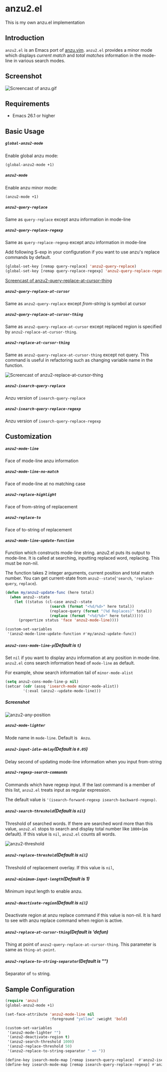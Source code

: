 # anzu2.el

This is my own anzu.el implementation

## Introduction

`anzu2.el` is an Emacs port of [anzu.vim](https://github.com/osyo-manga/vim-anzu).
`anzu2.el` provides a minor mode which displays *current match* and *total matches*
information in the mode-line in various search modes.


## Screenshot

![Screencast of anzu.gif](image/anzu.gif)


## Requirements

- Emacs 26.1 or higher


## Basic Usage

##### `global-anzu2-mode`

Enable global anzu mode:

```lisp
(global-anzu2-mode +1)
```

##### `anzu2-mode`

Enable anzu minor mode:

```lisp
(anzu2-mode +1)
```

##### `anzu2-query-replace`

Same as `query-replace` except anzu information in mode-line

##### `anzu2-query-replace-regexp`

Same as `query-replace-regexp` except anzu information in mode-line


Add following S-exp in your configuration if you want to use anzu's replace commands by default.

```lisp
(global-set-key [remap query-replace] 'anzu2-query-replace)
(global-set-key [remap query-replace-regexp] 'anzu2-query-replace-regexp)
```

[Screencast of anzu2-query-replace-at-cursor-thing](image/anzu-replace-demo.gif)


##### `anzu2-query-replace-at-cursor`

Same as `anzu2-query-replace` except *from-string* is symbol at cursor

##### `anzu2-query-replace-at-cursor-thing`

Same as `anzu2-query-replace-at-cursor` except replaced region is
specified by `anzu2-replace-at-cursor-thing`.

##### `anzu2-replace-at-cursor-thing`

Same as `anzu2-query-replace-at-cursor-thing` except not query.
This command is useful in refactoring such as changing variable name
in the function.

![Screencast of anzu2-replace-at-cursor-thing](image/anzu-replace-demo-noquery.gif)


##### `anzu2-isearch-query-replace`

Anzu version of `isearch-query-replace`

##### `anzu2-isearch-query-replace-regexp`

Anzu version of `isearch-query-replace-regexp`

## Customization

##### `anzu2-mode-line`

Face of mode-line anzu information

##### `anzu2-mode-line-no-match`

Face of mode-line at no matching case

##### `anzu2-replace-highlight`

Face of from-string of replacement

##### `anzu2-replace-to`

Face of to-string of replacement

##### `anzu2-mode-line-update-function`

Function which constructs mode-line string. anzu2.el puts its output to mode-line. It is called at searching, inputting replaced word, replacing. This must be non-nil.

The function takes 2 integer arguments, current position and total match number. You can get current-state from `anzu2--state`(`'search`, `'replace-query`, `replace`).

```lisp
(defun my/anzu2-update-func (here total)
  (when anzu2--state
    (let ((status (cl-case anzu2--state
                    (search (format "<%d/%d>" here total))
                    (replace-query (format "(%d Replaces)" total))
                    (replace (format "<%d/%d>" here total)))))
      (propertize status 'face 'anzu2-mode-line))))

(custom-set-variables
 '(anzu2-mode-line-update-function #'my/anzu2-update-func))
```

##### `anzu2-cons-mode-line-p`(Default is `t`)

Set `nil` if you want to display anzu information at any position in mode-line.
`anzu2.el` cons search information head of `mode-line` as default.

For example, show search information tail of `minor-mode-alist`

```lisp
(setq anzu2-cons-mode-line-p nil)
(setcar (cdr (assq 'isearch-mode minor-mode-alist))
        '(:eval (anzu2--update-mode-line)))
```

##### Screenshot

![anzu2-any-position](image/anzu2-any-position.png)


##### `anzu2-mode-lighter`

Mode name in `mode-line`. Default is ` Anzu`.


##### `anzu2-input-idle-delay`(Default is `0.05`)

Delay second of updating mode-line information when you input from-string

##### `anzu2-regexp-search-commands`

Commands which have regexp input. If the last command is a member of this list,
`anzu2.el` treats input as regular expression.

The default value is `'(isearch-forward-regexp isearch-backward-regexp)`.

##### `anzu2-search-threshold`(Default is `nil`)

Threshold of searched words. If there are searched word more than this value,
`anzu2.el` stops to search and display total number like `1000+`(as default).
If this value is `nil`, `anzu2.el` counts all words.

![anzu2-threshold](image/anzu2-threshold.png)

##### `anzu2-replace-threshold`(Default is `nil`)

Threshold of replacement overlay. If this value is `nil`,

##### `anzu2-minimum-input-length`(Default is 1)

Minimum input length to enable anzu.

##### `anzu2-deactivate-region`(Default is `nil`)

Deactivate region at anzu replace command if this value is non-nil.
It is hard to see with anzu replace command when region is active.


##### `anzu2-replace-at-cursor-thing`(Default is 'defun)

Thing at point of `anzu2-query-replace-at-cursor-thing`.
This parameter is same as `thing-at-point`.

##### `anzu2-replace-to-string-separator`(Default is "")

Separator of `to` string.


## Sample Configuration

```lisp
(require 'anzu)
(global-anzu2-mode +1)

(set-face-attribute 'anzu2-mode-line nil
                    :foreground "yellow" :weight 'bold)

(custom-set-variables
 '(anzu2-mode-lighter "")
 '(anzu2-deactivate-region t)
 '(anzu2-search-threshold 1000)
 '(anzu2-replace-threshold 50)
 '(anzu2-replace-to-string-separator " => "))

(define-key isearch-mode-map [remap isearch-query-replace]  #'anzu2-isearch-query-replace)
(define-key isearch-mode-map [remap isearch-query-replace-regexp] #'anzu2-isearch-query-replace-regexp)
```
